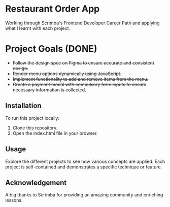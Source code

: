 # Restaurant Order App
Working through Scrimba's Frontend Developer Career Path and applying what I learnt with each project.

# Project Goals (DONE)
- ~~Follow the design spec on Figma to ensure accurate and consistent design.~~
- ~~Render menu options dynamically using JavaScript.~~
- ~~Implement functionality to add and remove items from the menu.~~
- ~~Create a payment modal with compulsory form inputs to ensure necessary information is collected.~~

## Installation
To run this project locally:

1. Clone this repository.
2. Open the index.html file in your browser.

## Usage
Explore the different projects to see how various concepts are applied. Each project is self-contained and demonstrates a specific technique or feature.

## Acknowledgement
A big thanks to Scrimba for providing an amazing community and enriching lessons.
